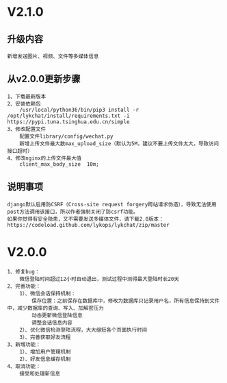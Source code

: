 # V2.1.0
## 升级内容
	新增发送图片、视频、文件等多媒体信息
## 从v2.0.0更新步骤
	1、下载最新版本
	2、安装依赖包
		/usr/local/python36/bin/pip3 install -r /opt/lykchat/install/requirements.txt -i https://pypi.tuna.tsinghua.edu.cn/simple
	3、修改配置文件
		配置文件library/config/wechat.py
		新增上传文件最大数max_upload_size（默认为5M，建议不要上传文件太大，导致访问接口超时）
	4、修改nginx的上传文件最大值
		client_max_body_size  10m;
## 说明事项
	django默认启用防CSRF（Cross-site request forgery跨站请求伪造），导致无法使用post方法调用该接口，所以作者强制关闭了防csrf功能。
	如果你觉得有安全隐患，又不需要发送多媒体文件，请下载2.0版本：https://codeload.github.com/lykops/lykchat/zip/master  

# V2.0.0
	
	1、修复bug：
		微信登陆时间超过12小时自动退出，测试过程中测得最大登陆时长20天
	2、完善功能：
		1）、微信会话保持机制：
			保存位置：之前保存在数据库中，修改为数据库只记录用户名，所有信息保持到文件中，减少数据库的查询、写入、加解密压力
			动态更新微信登陆信息
			调整会话信息内容
		2）、优化微信检测登陆流程，大大缩短各个页面执行时间
		3）、完善获取好友流程
	3、新增功能：
		1）、增加用户管理机制
		2）、好友信息缓存机制
	4、取消功能：
		接受和处理新信息